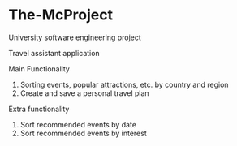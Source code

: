 # The-McProject
University software engineering project

Travel assistant application


Main Functionality
1. Sorting events, popular attractions, etc. by country and region
2. Create and save a personal travel plan

Extra functionality
1. Sort recommended events by date
2. Sort recommended events by interest

